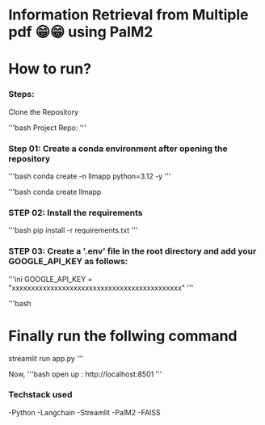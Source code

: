 # Information Retrieval from Multiple pdf 😁😁 using PalM2

# How to run?

### Steps:

Clone the Repository

'''bash
Project Repo:
'''
### Step 01: Create a conda environment after opening the repository

'''bash
conda create -n llmapp python=3.12 -y
'''

'''bash
conda create llmapp

### STEP 02: Install the requirements
'''bash
pip install -r requirements.txt
'''

### STEP 03: Create a '.env' file in the root directory and add your GOOGLE_API_KEY as follows:
'''ini
GOOGLE_API_KEY = "xxxxxxxxxxxxxxxxxxxxxxxxxxxxxxxxxxxxxxxxxxxx"
'''


'''bash
# Finally run the follwing command
streamlit run app.py
'''

Now,
'''bash
open up : http://localhost:8501
'''


### Techstack used

-Python
-Langchain
-Streamlit
-PalM2
-FAISS
